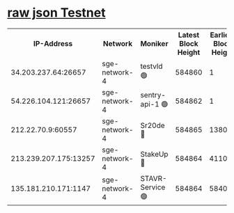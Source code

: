
[raw json Testnet](https://rpc-check.sget.stavr.tech/sget/rpc-sget-result.json)
=


<table><tr><th>IP-Address</th><th>Network</th><th>Moniker</th><th>Latest Block Height</th><th>Earliest Block Height</th><th>Catching Up</th><th>Tx Index</th><th>Voting Power</th><th>Scan Time</th></tr><tr><td>34.203.237.64:26657</td><td>sge-network-4</td><td>testvld 🟢</td><td>584860</td><td>1</td><td>False</td><td>on</td><td>0</td><td>2023-12-10T20:15:37.209936319UTC</td></tr><tr><td>54.226.104.121:26657</td><td>sge-network-4</td><td>sentry-api-1 🟢</td><td>584862</td><td>1</td><td>False</td><td>on</td><td>0</td><td>2023-12-10T20:15:50.088836497UTC</td></tr><tr><td>212.22.70.9:60557</td><td>sge-network-4</td><td>Sr20de 🔴</td><td>584865</td><td>138001</td><td>False</td><td>on</td><td>99</td><td>2023-12-10T20:16:05.395686017UTC</td></tr><tr><td>213.239.207.175:13257</td><td>sge-network-4</td><td>StakeUp 🔴</td><td>584864</td><td>411001</td><td>False</td><td>off</td><td>100</td><td>2023-12-10T20:15:58.508879368UTC</td></tr><tr><td>135.181.210.171:1147</td><td>sge-network-4</td><td>STAVR-Service 🟢</td><td>584864</td><td>584001</td><td>False</td><td>on</td><td>0</td><td>2023-12-10T20:15:58.843346867UTC</td></tr></table>
